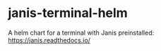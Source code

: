 # janis-terminal-helm
A helm chart for a terminal with Janis preinstalled: https://janis.readthedocs.io/
